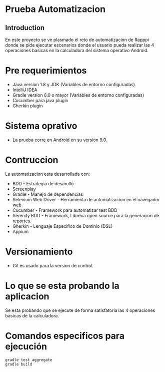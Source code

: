 # **Prueba Automatizacion**
## Introduction 

En este proyecto se ve plasmado el reto de automatizacion de Rapppi donde se pide ejecutar escenarios donde el usuario  pueda realizar las 4 operaciones basicas en la calculadora del sistema operativo Android.
# Pre requerimientos

- Java version 1.8 y JDK (Variables de entorno configuradas)
- IntelliJ IDEA 
- Gradle version 6.0 o mayor (Variables de entorno configuradas)
- Cucumber para java plugin
- Gherkin plugin


# Sistema oprativo 
- La prueba corre en Android en su version 9.0.

# Contruccion
La automatizacion esta desarrollada con:

- BDD - Estrategia de desarollo
- Screenplay 
- Gradle - Manejo de dependencias
- Selenium Web Driver - Herramienta de automatizacion en el navegador web
- Cucumber - Framework para automatizar test BDD
- Serenity BDD - Framework, Libreria open source para la generacion de reportes.
- Gherkin - Lenguaje Especifico de Dominio (DSL)
- Appium

# Versionamiento

- Git es usado para la version de control.

# Lo que se esta probando la aplicacion

Se esta probando que se ejecute de forma satisfatoria las 4 operaciones basicas de la calculadora.

# Comandos especificos para ejecución
    gradle test aggregate
    gradle build

